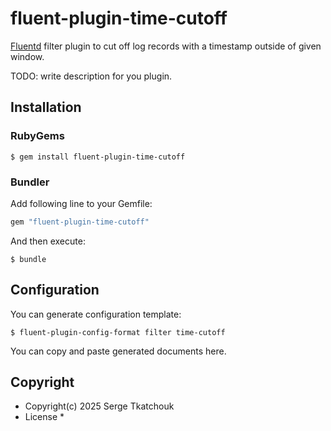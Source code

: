# fluent-plugin-time-cutoff

[Fluentd](https://fluentd.org/) filter plugin to cut off log records with a timestamp outside of given window.

TODO: write description for you plugin.

## Installation

### RubyGems

```
$ gem install fluent-plugin-time-cutoff
```

### Bundler

Add following line to your Gemfile:

```ruby
gem "fluent-plugin-time-cutoff"
```

And then execute:

```
$ bundle
```

## Configuration

You can generate configuration template:

```
$ fluent-plugin-config-format filter time-cutoff
```

You can copy and paste generated documents here.

## Copyright

* Copyright(c) 2025 Serge Tkatchouk
* License
  * 
